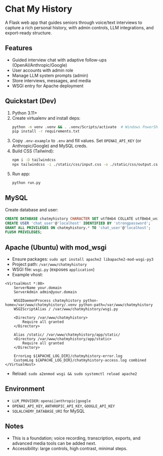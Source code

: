 # Chat My History

A Flask web app that guides seniors through voice/text interviews to capture a rich personal history, with admin controls, LLM integrations, and export-ready structure.

## Features
- Guided interview chat with adaptive follow-ups (OpenAI/Anthropic/Google)
- User accounts with admin role
- Manage LLM system prompts (admin)
- Store interviews, messages, and media
- WSGI entry for Apache deployment

## Quickstart (Dev)
1. Python 3.11+
2. Create virtualenv and install deps:
   ```bash
   python -m venv .venv && . .venv/Scripts/activate  # Windows PowerShell
   pip install -r requirements.txt
   ```
3. Copy `.env-example` to `.env` and fill values. Set `OPENAI_API_KEY` (or Anthropic/Google) and MySQL creds.
4. Build CSS (Tailwind):
   ```bash
   npm i -D tailwindcss
   npx tailwindcss -i ./static/css/input.css -o ./static/css/output.css --watch
   ```
5. Run app:
   ```bash
   python run.py
   ```

## MySQL
Create database and user:
```sql
CREATE DATABASE chatmyhistory CHARACTER SET utf8mb4 COLLATE utf8mb4_unicode_ci;
CREATE USER 'chat_user'@'localhost' IDENTIFIED BY 'strongpassword';
GRANT ALL PRIVILEGES ON chatmyhistory.* TO 'chat_user'@'localhost';
FLUSH PRIVILEGES;
```

## Apache (Ubuntu) with mod_wsgi
- Ensure packages: `sudo apt install apache2 libapache2-mod-wsgi-py3`
- Project path: `/var/www/chatmyhistory`
- WSGI file: `wsgi.py` (exposes `application`)
- Example vhost:
```
<VirtualHost *:80>
    ServerName your.domain
    ServerAdmin admin@your.domain

    WSGIDaemonProcess chatmyhistory python-home=/var/www/chatmyhistory/.venv python-path=/var/www/chatmyhistory
    WSGIScriptAlias / /var/www/chatmyhistory/wsgi.py

    <Directory /var/www/chatmyhistory>
        Require all granted
    </Directory>

    Alias /static/ /var/www/chatmyhistory/app/static/
    <Directory /var/www/chatmyhistory/app/static>
        Require all granted
    </Directory>

    ErrorLog ${APACHE_LOG_DIR}/chatmyhistory-error.log
    CustomLog ${APACHE_LOG_DIR}/chatmyhistory-access.log combined
</VirtualHost>
```
- Reload: `sudo a2enmod wsgi && sudo systemctl reload apache2`

## Environment
- `LLM_PROVIDER`: `openai|anthropic|google`
- `OPENAI_API_KEY`, `ANTHROPIC_API_KEY`, `GOOGLE_API_KEY`
- `SQLALCHEMY_DATABASE_URI` for MySQL

## Notes
- This is a foundation; voice recording, transcription, exports, and advanced media tools can be added next.
- Accessibility: large controls, high contrast, minimal steps.
